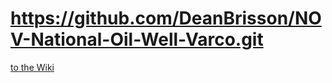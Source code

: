 # https://github.com/DeanBrisson/NOV-National-Oil-Well-Varco.git

[to the Wiki](https://github.com/DeanBrisson/NOV-National-Oil-Well-Varco.git/wiki/)